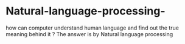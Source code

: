 # Natural-language-processing-
how can computer understand human language and find out the true meaning behind it ? The answer is by Natural language processing 
